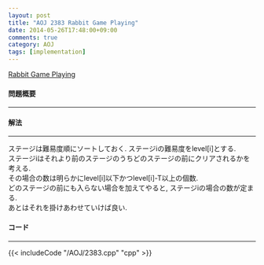 ```yaml
---
layout: post
title: "AOJ 2383 Rabbit Game Playing"
date: 2014-05-26T17:48:00+09:00
comments: true
category: AOJ
tags: [implementation]
---
```


[Rabbit Game Playing](http://judge.u-aizu.ac.jp/onlinejudge/description.jsp?id=2383)

#### 問題概要

****

#### 解法

****

ステージは難易度順にソートしておく. ステージiの難易度をlevel[i]とする.  
ステージiはそれより前のステージのうちどのステージの前にクリアされるかを考える.  
その場合の数は明らかにlevel[i]以下かつlevel[i]-T以上の個数.  
どのステージの前にも入らない場合を加えてやると, ステージiの場合の数が定まる.  
あとはそれを掛けあわせていけば良い.  

#### コード

****

{{< includeCode "/AOJ/2383.cpp" "cpp" >}}
